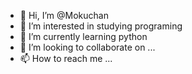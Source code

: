- 👋 Hi, I’m @Mokuchan
- 👀 I’m interested in studying programing
- 🌱 I’m currently learning python
- 💞️ I’m looking to collaborate on ...
- 📫 How to reach me ...

<!---
Mokuchan/Mokuchan is a ✨ special ✨ repository because its `README.md` (this file) appears on your GitHub profile.
You can click the Preview link to take a look at your changes.
--->
